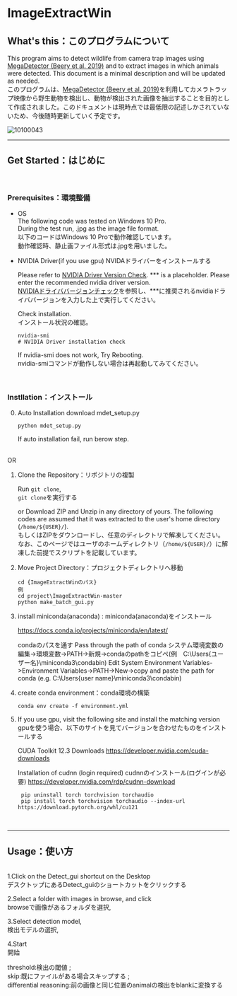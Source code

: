 # ImageExtractWin

## What's this：このプログラムについて

This program aims to detect wildlife from camera trap images using [MegaDetector (Beery et al. 2019)](https://github.com/microsoft/CameraTraps) and to extract images in which animals were detected. This document is a minimal description and will be updated as needed.  
このプログラムは、[MegaDetector (Beery et al. 2019)](https://github.com/microsoft/CameraTraps)を利用してカメラトラップ映像から野生動物を検出し、動物が検出された画像を抽出することを目的として作成されました。このドキュメントは現時点では最低限の記述しかされていないため、今後随時更新していく予定です。

![10100043](https://github.com/yodaka0/ImageExtractWin/assets/38493521/c7bac078-706d-4b13-9dbb-20ae96b971f2)


---

## Get Started：はじめに

<br />

### Prerequisites：環境整備

* OS  
    The following code was tested on Windows 10 Pro.  
    During the test run, .jpg as the image file format.  
    以下のコードはWindows 10 Proで動作確認しています。  
    動作確認時、静止画ファイル形式は.jpgを用いました。

* NVIDIA Driver(if you use gpu)
    NVIDAドライバーをインストールする

    Please refer to [NVIDIA Driver Version Check](https://www.nvidia.com/Download/index.aspx?lang=en-us).
    *** is a placeholder. Please enter the recommended nvidia driver version.  
    [NVIDIAドライババージョンチェック](https://www.nvidia.com/Download/index.aspx?lang=en-us)を参照し、***に推奨されるnvidiaドライババージョンを入力した上で実行してください。  

    Check installation.  
    インストール状況の確認。

    ```commandprompt
    nvidia-smi 
    # NVIDIA Driver installation check
    ```

    If nvidia-smi does not work, Try Rebooting.  
    nvidia-smiコマンドが動作しない場合は再起動してみてください。


<br />

### Instllation：インストール

0. Auto Installation
    download mdet_setup.py
   
    ```commandprompt
    python mdet_setup.py
    ```
    If auto installation fail, run berow step.
   
<br />
OR
<br />

1. Clone the Repository：リポジトリの複製

    Run ```git clone```,  
    ```git clone```を実行する


    or Download ZIP and Unzip in any directory of yours. The following codes are assumed that it was extracted to the user's home directory (`/home/${USER}/`).  
    もしくはZIPをダウンロードし、任意のディレクトリで解凍してください。なお、このページではユーザのホームディレクトリ（`/home/${USER}/`）に解凍した前提でスクリプトを記載しています。

2. Move Project Directory：プロジェクトディレクトリへ移動

    ```commandprompt
    cd {ImageExtractWinのパス}
   例
    cd project\ImageExtractWin-master
    python make_batch_gui.py
    ```
3. install miniconda(anaconda) : miniconda(anaconda)をインストール

    https://docs.conda.io/projects/miniconda/en/latest/

    condaのパスを通す
    Pass through the path of conda
    システム環境変数の編集->環境変数->PATH->新規->condaのpathをコピペ(例　C:\Users\{ユーザー名}\miniconda3\condabin)
    Edit System Environment Variables->Environment Variables->PATH->New->copy and paste the path for conda (e.g. C:\Users\{user name}\miniconda3\condabin)
   
4. create conda environment：conda環境の構築

    ```commandprompt
    conda env create -f environment.yml
    ```
    
5. If you use gpu, visit the following site and install the matching version
   gpuを使う場合、以下のサイトを見てバージョンを合わせたものをインストールする
   
    CUDA Toolkit 12.3 Downloads
    https://developer.nvidia.com/cuda-downloads 

    Installation of cudnn (login required)
    cudnnのインストール(ログインが必要)
    https://developer.nvidia.com/rdp/cudnn-download

   ```commandprompt
    pip uninstall torch torchvision torchaudio
    pip install torch torchvision torchaudio --index-url https://download.pytorch.org/whl/cu121
    ```
  
<br />



---

## Usage：使い方

<br />
1.Click on the Detect_gui shortcut on the Desktop<br />
デスクトップにあるDetect_guiのショートカットをクリックする<br />

2.Select a folder with images in browse, and click<br />
browseで画像があるフォルダを選択,

3.Select detection model,<br />
検出モデルの選択,<br />

4.Start<br />
開始

threshold:検出の閾値 ;<br />
skip:既にファイルがある場合スキップする ;<br />
differential reasoning:前の画像と同じ位置のanimalの検出をblankに変換する


 




